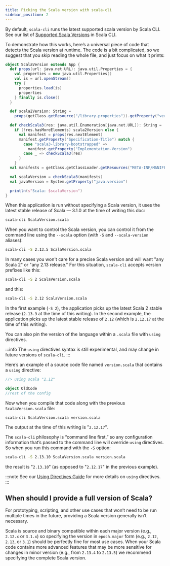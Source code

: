 ```yaml
---
title: Picking the Scala version with scala-cli
sidebar_position: 2
---
```


By default, `scala-cli` runs the latest supported scala version by Scala CLI. See our list of [Supported Scala Versions](/docs/reference/scala-versions) in Scala CLI.

To demonstrate how this works, here’s a universal piece of code that detects the Scala version at runtime.
The code is a bit complicated, so we suggest that you skip reading the whole file, and just focus on what it prints:

```scala title=ScalaVersion.scala
object ScalaVersion extends App {
  def props(url: java.net.URL): java.util.Properties = {
    val properties = new java.util.Properties()
    val is = url.openStream()
    try {
      properties.load(is)
      properties
    } finally is.close()
  }

  def scala2Version: String =
    props(getClass.getResource("/library.properties")).getProperty("version.number")

  def checkScala3(res: java.util.Enumeration[java.net.URL]): String =
    if (!res.hasMoreElements) scala2Version else {
      val manifest = props(res.nextElement)
      manifest.getProperty("Specification-Title") match {
        case "scala3-library-bootstrapped" =>
          manifest.getProperty("Implementation-Version")
        case _ => checkScala3(res)
      }
    }
  val manifests = getClass.getClassLoader.getResources("META-INF/MANIFEST.MF")

  val scalaVersion = checkScala3(manifests)
  val javaVersion = System.getProperty("java.version")

  println(s"Scala: $scalaVersion")
}
```

When this application is run without specifying a Scala version, it uses the latest stable release of Scala — 3.1.0 at the time of writing this doc:

```bash
scala-cli ScalaVersion.scala
```

<!-- Expected-regex:
Scala: 3\..*
-->

When you want to control the Scala version, you can control it from the command line using the `--scala` option (with `-S` and `--scala-version` aliases):

```bash
scala-cli -S 2.13.5 ScalaVersion.scala
```
<!-- Expected-regex:
Scala: 2\.13\.5
-->

In many cases you won't care for a precise Scala version and will want "any Scala 2" or "any 2.13 release."
For this situation, `scala-cli` accepts version prefixes like this:

```bash
scala-cli -S 2 ScalaVersion.scala
```
<!-- Expected-regex:
Scala: 2\..+
-->

and this:

```bash
scala-cli -S 2.12 ScalaVersion.scala
```
<!-- Expected-regex:
Scala: 2\.12\.17
-->

In the first example (`-S 2`), the application picks up the latest Scala 2 stable release (`2.13.9` at the time of this writing).
In the second example, the application picks up the latest stable release of `2.12` (which is `2.12.17` at the time of this writing).

You can also pin the version of the language within a `.scala` file with `using` directives.

:::info
The `using` directives syntax is still experimental, and may change in future versions of `scala-cli`.
:::

Here’s an example of a source code file named `version.scala` that contains a `using` directive:

```scala title=version.scala
//> using scala "2.12"

object OldCode
//rest of the config
```

Now when you compile that code along with the previous `ScalaVersion.scala` file:

```bash
scala-cli ScalaVersion.scala version.scala
```

<!-- Expected-regex:
Scala: 2\.12\.17
-->

The output at the time of this writing is "`2.12.17`".

The `scala-cli` philosophy is “command line first,” so any configuration information that’s passed to the command line will override `using` directives. So when you run this command with the `-S` option:

```bash
scala-cli -S 2.13.10 ScalaVersion.scala version.scala
```

the result is "`2.13.10`" (as opposed to "`2.12.17`" in the previous example).

<!-- Expected-regex:
Scala: 2\.13\.10
-->

:::note
See our [Using Directives Guide](/docs/guides/using-directives.md) for more details on `using` directives.
:::


## When should I provide a full version of Scala?

For prototyping, scripting, and other use cases that won’t need to be run multiple times in the future, providing a Scala version generally isn’t necessary.

Scala is source and binary compatible within each major version (e.g., `2.12.x` or `3.1.x`) so specifying the version in `epoch.major` form (e.g., `2.12`, `2.13`, or `3.1`) should be perfectly fine for most use cases. When your Scala code contains more advanced features that may be more sensitive for changes in minor version (e.g., from `2.13.4` to `2.13.5`) we recommend specifying the complete Scala version.

